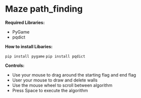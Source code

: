 # Maze path_finding

**Required Libraries:**
- PyGame
- pqdict

**How to install Libaries:**

`pip install pygame`
`pip install pqdict`

**Controls:**
- Use your mouse to drag around the starting flag and end flag 
- User your mouse to draw and delete walls
- Use the mouse wheel to scroll between algorithm
- Press Space to execute the algorithm
